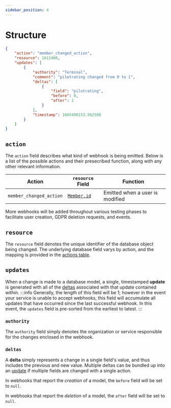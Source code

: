 ```yaml
---
sidebar_position: 4
---
```

# Structure

```json
{
    "action": "member_changed_action",
    "resource": 1612400,
    "updates": [
        {
            "authority": "Terminal",
            "comment": "pilotrating changed from 0 to 1",
            "deltas": [
                {
                    "field": "pilotrating",
                    "before": 0,
                    "after": 1
                }
            ],
            "timestamp": 1665490153.562588
        }
    ]
}
```

## `action`
The `action` field describes what kind of webhook is being emitted. Below is a list of the possible actions and their presecribed function, along with any other relevant information.

| Action                  | `resource` Field                        | Function                        |
|-------------------------|-----------------------------------------|---------------------------------|
| `member_changed_action` | [`Member.id`](./Models/member#memberid) | Emitted when a user is modified |

More webhooks will be added throughout various testing phases to facilitate user creation, GDPR deletion requests, and events.

## `resource`
The `resource` field denotes the unique identifier of the database object being changed. The underlying database field varys by action, and the mapping is provided in the [actions table](#action).

## `updates`
When a change is made to a database model, a single, timestamped **update** is generated with all of the [deltas](#deltas) associated with that update contained within.
:::info
Generally, the length of this field will be 1; however in the event your service is unable to accept webhooks, this field will accumulate all updates that have occurred since the last successful webhook. In this event, the `updates` field is pre-sorted from the earliest to latest.
:::

### `authority`
The `authority` field simply denotes the organization or service responsible for the changes enclosed in the webhook.

### `deltas`
A **delta** simply represents a change in a single field's value, and thus includes the previous and new value. Multiple deltas can be bundled up into an [update](#updates) if multiple fields are changed with a single action.

In webhooks that report the *creation* of a model, the `before` field will be set to `null`.

In webhooks that report the *deletion* of a model, the `after` field will be set to `null`.